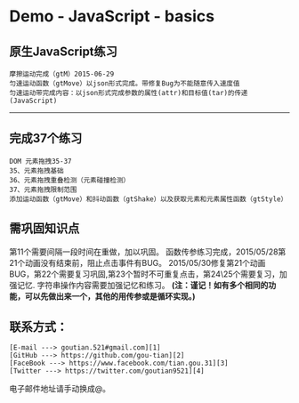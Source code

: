 # Demo - JavaScript - basics

原生JavaScript练习
-------------
    摩擦运动完成（gtM）2015-06-29
    匀速运动函数（gtMove）以json形式完成。带修复Bug为不能随意传入速度值
    匀速运动带完成内容：以json形式完成参数的属性(attr)和目标值(tar)的传递
    (JavaScript)
---
## 完成37个练习 ##
    DOM 元素拖拽35-37
    35、元素拖拽基础
    36、元素拖拽重叠检测（元素碰撞检测）
    37、元素拖拽限制范围
    添加运动函数（gtMove）和抖动函数（gtShake）以及获取元素和元素属性函数（gtStyle）
    
## 需巩固知识点 ##
第11个需要间隔一段时间在重做，加以巩固。
函数传参练习完成，2015/05/28第21个动画没有结束前，阻止点击事件有BUG。
2015/05/30修复第21个动画BUG，第22个需要复习巩固,第23个暂时不可重复点击，第24\25个需要复习，加强记忆.
字符串操作内容需要加强记忆和练习。
**(注：谨记！如有多个相同的功能，可以先做出来一个，其他的用传参或是循环实现。)**
## 联系方式： ##
    [E-mail ---> goutian.521#gmail.com][1]
    [GitHub ---> https://github.com/gou-tian][2]
    [FaceBook ---> https://www.facebook.com/tian.gou.31][3]
    [Twitter ---> https://twitter.com/goutian9521][4]
  [1]: mailto:goutian.521#gmail.com
  [2]: https://github.com/gou-tian
  [3]: https://www.facebook.com/tian.gou.31
  [4]: https://twitter.com/goutian9521
  电子邮件地址请手动换成@。
